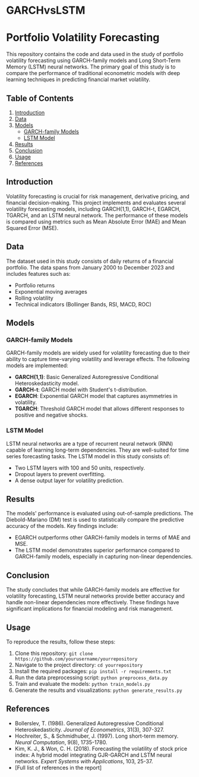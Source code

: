 # GARCHvsLSTM

# Portfolio Volatility Forecasting

This repository contains the code and data used in the study of portfolio volatility forecasting using GARCH-family models and Long Short-Term Memory (LSTM) neural networks. The primary goal of this study is to compare the performance of traditional econometric models with deep learning techniques in predicting financial market volatility.

## Table of Contents
1. [Introduction](#introduction)
2. [Data](#data)
3. [Models](#models)
   - [GARCH-family Models](#garch-family-models)
   - [LSTM Model](#lstm-model)
4. [Results](#results)
5. [Conclusion](#conclusion)
6. [Usage](#usage)
7. [References](#references)

## Introduction
Volatility forecasting is crucial for risk management, derivative pricing, and financial decision-making. This project implements and evaluates several volatility forecasting models, including GARCH(1,1), GARCH-t, EGARCH, TGARCH, and an LSTM neural network. The performance of these models is compared using metrics such as Mean Absolute Error (MAE) and Mean Squared Error (MSE).

## Data
The dataset used in this study consists of daily returns of a financial portfolio. The data spans from January 2000 to December 2023 and includes features such as:
- Portfolio returns
- Exponential moving averages
- Rolling volatility
- Technical indicators (Bollinger Bands, RSI, MACD, ROC)

## Models

### GARCH-family Models
GARCH-family models are widely used for volatility forecasting due to their ability to capture time-varying volatility and leverage effects. The following models are implemented:
- **GARCH(1,1)**: Basic Generalized Autoregressive Conditional Heteroskedasticity model.
- **GARCH-t**: GARCH model with Student's t-distribution.
- **EGARCH**: Exponential GARCH model that captures asymmetries in volatility.
- **TGARCH**: Threshold GARCH model that allows different responses to positive and negative shocks.

### LSTM Model
LSTM neural networks are a type of recurrent neural network (RNN) capable of learning long-term dependencies. They are well-suited for time series forecasting tasks. The LSTM model in this study consists of:
- Two LSTM layers with 100 and 50 units, respectively.
- Dropout layers to prevent overfitting.
- A dense output layer for volatility prediction.

## Results
The models' performance is evaluated using out-of-sample predictions. The Diebold-Mariano (DM) test is used to statistically compare the predictive accuracy of the models. Key findings include:
- EGARCH outperforms other GARCH-family models in terms of MAE and MSE.
- The LSTM model demonstrates superior performance compared to GARCH-family models, especially in capturing non-linear dependencies.

## Conclusion
The study concludes that while GARCH-family models are effective for volatility forecasting, LSTM neural networks provide better accuracy and handle non-linear dependencies more effectively. These findings have significant implications for financial modeling and risk management.

## Usage
To reproduce the results, follow these steps:
1. Clone this repository: `git clone https://github.com/yourusername/yourrepository`
2. Navigate to the project directory: `cd yourrepository`
3. Install the required packages: `pip install -r requirements.txt`
4. Run the data preprocessing script: `python preprocess_data.py`
5. Train and evaluate the models: `python train_models.py`
6. Generate the results and visualizations: `python generate_results.py`

## References
- Bollerslev, T. (1986). Generalized Autoregressive Conditional Heteroskedasticity. *Journal of Econometrics*, 31(3), 307-327.
- Hochreiter, S., & Schmidhuber, J. (1997). Long short-term memory. *Neural Computation*, 9(8), 1735-1780.
- Kim, K. J., & Won, C. H. (2018). Forecasting the volatility of stock price index: A hybrid model integrating GJR-GARCH and LSTM neural networks. *Expert Systems with Applications*, 103, 25-37.
- [Full list of references in the report]



